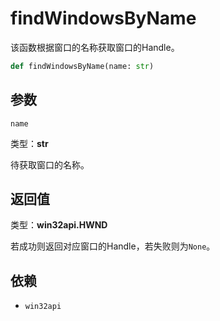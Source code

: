 # findWindowsByName<!-- {docsify-ignore-all} -->

该函数根据窗口的名称获取窗口的Handle。

```python
def findWindowsByName(name: str)
```

## 参数

``name``

类型：**str**

待获取窗口的名称。

## 返回值

类型：**win32api.HWND**

若成功则返回对应窗口的Handle，若失败则为``None``。

## 依赖

* ``win32api``
